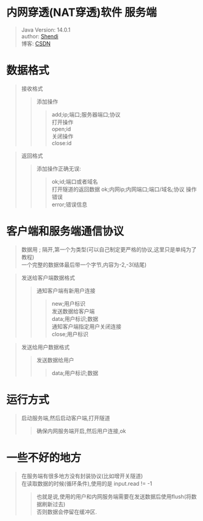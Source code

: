 # 内网穿透(NAT穿透)软件 服务端
>Java Version: 14.0.1<br>
>author: [Shendi](tencent://AddContact/?fromId=45&fromSubId=1&subcmd=all&uin=1711680493)<br>
>博客: [CSDN](https://blog.csdn.net/qq_41806966)
# 数据格式
>接收格式
>>添加操作<br>
>>>add;ip;端口;服务器端口;协议<br>
>>打开操作<br>
>>>open;id<br>
>>关闭操作<br>
>>>close:id<br>

>返回格式<br>
>>添加操作正确无误:<br>
>>>ok;id;端口或者域名<br>
>>打开隧道的返回数据
>>>ok;内网ip;内网端口;端口/域名;协议
>>操作错误<br>
>>>error;错误信息<br>
# 客户端和服务端通信协议
>数据用 ; 隔开,第一个为类型(可以自己制定更严格的协议,这里只是单纯为了教程)<br>
>一个完整的数据体最后带一个字节,内容为-2,-3(结尾)

>发送给客户端数据格式<br>
>>通知客户端有新用户连接<br>
>>>new;用户标识<br>
>>发送数据给客户端<br>
>>>data;用户标识;数据<br>
>>通知客户端指定用户关闭连接<br>
>>>close;用户标识<br>

>发送给用户数据格式<br>
>>发送数据给用户<br>
>>>data;用户标识;数据
# 运行方式
>启动服务端,然后启动客户端,打开隧道<br>
>>确保内网服务端开启,然后用户连接,ok
# 一些不好的地方
>在服务端有很多地方没有封装协议(比如增开关隧道)<br>
>在读取数据的时候(循环条件),使用的是 input.read != -1<br>
>>也就是说,使用的用户和内网服务端需要在发送数据后使用flush(将数据刷新过去)<br>
>>否则数据会停留在缓冲区.